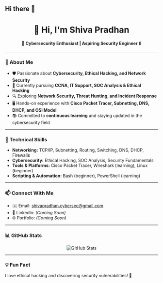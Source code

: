 ## Hi there 👋
<h1 align="center">👋 Hi, I'm Shiva Pradhan</h1>  
<p align="center">
🚀 <strong>Cybersecurity Enthusiast | Aspiring Security Engineer</strong> 🔒  
</p>

---

### 🔹 **About Me**
- 🛡️ Passionate about **Cybersecurity, Ethical Hacking, and Network Security**  
- 🎯 Currently pursuing **CCNA, IT Support, SOC Analysis & Ethical Hacking**  
- 🔍 Exploring **Network Security, Threat Hunting, and Incident Response**  
- 🖥️ Hands-on experience with **Cisco Packet Tracer, Subnetting, DNS, DHCP, and OSI Model**  
- 📚 Committed to **continuous learning** and staying updated in the cybersecurity field  

---

### 🔧 **Technical Skills**
- **Networking:** TCP/IP, Subnetting, Routing, Switching, DNS, DHCP, Firewalls  
- **Cybersecurity:** Ethical Hacking, SOC Analysis, Security Fundamentals  
- **Tools & Platforms:** Cisco Packet Tracer, Wireshark (learning), Linux (beginner)  
- **Scripting & Automation:** Bash (beginner), PowerShell (learning)  

---

### 📫 **Connect With Me**
- ✉️ Email: shivapradhan.cybersec@gmail.com  
- 🔗 LinkedIn: *(Coming Soon)*  
- 🌐 Portfolio: *(Coming Soon)*  

---

### 📊 **GitHub Stats**  
<p align="center">
  <img src="https://github-readme-stats.vercel.app/api?username=your-github-shiva-cybersec&show_icons=true&theme=radical" alt="GitHub Stats" />
</p>

---

### 💡 **Fun Fact**
I love ethical hacking and discovering security vulnerabilities! 🚀  


